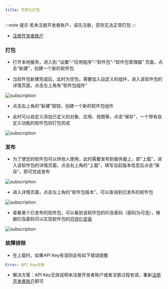 ```yaml
---
title: 可视化打包
---
```


<!-- ## 准备工作

### 设置环境变量

```yml
STEEDOS_DEVELOPER_SERVER=https://huayan-beta.my.steedos.com:8443/
```

### 开发者账户 -->

:::note 提示
若未注册开发者账户，请先注册，否则无法正常打包
:::

- [注册开发者账户](/developer/register/index)

### 打包

- 打开本地服务，进入到 “设置”-“应用程序”-“软件包”-“软件包管理器” 页面，点击“新建”，创建一个新的软件包

<!-- ![subscription](/assets/developer/package/package07.png) -->

- 当软件包新建完成后，此时为空包，需要加入自定义的组件，进入该软件包的详情页面，点击左上角有“软件包组件”

![subscription](/assets/developer/package/package08.png)

- 点击右上角的“新建”按钮，创建一个新的软件包组件

<!-- ![subscription](/assets/developer/package/package09.png) -->

- 此时可以自定义添加已定义的对象、应用、视图等，点击“保存”，一个带有自定义功能的软件包则打包完成

![subscription](/assets/developer/package/package10.png)

### 发布

- 为了使您的软件包可以供他人使用，此时需要发布到服务器上，即“上载”，进入该软件包的详情页面，点击右上角的“上载”，填写当前版本信息后点击“保存”，即可完成发布

![subscription](/assets/developer/package/package11.png)

- 进入详情页面，点击左上角的“软件包版本”，可以查询到已发布的软件包

![subscription](/assets/developer/package/package12.png)

- 查看某个已发布的软件包，可以看到该软件包的ID及密码（密码为可选），根据ID及密码可以实现软件包的[可视化安装](/developer/package/package_deploy_visualization)

![subscription](/assets/developer/package/package13.png)

### 故障排除

- 在上载时，如果API Key有误则会有如下错误提醒

```yml
Error: API Key无效
```

- 解决方案：API Key无效说明未注册开发者账户或者注册过程有误，重新[注册开发者账户](/developer/register/index)即可
